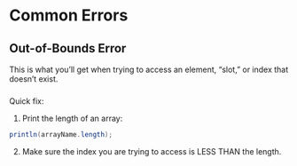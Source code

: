 # Common Errors

## Out-of-Bounds Error

This is what you’ll get when trying to access an element, “slot,” or index that doesn’t exist.

### Quick fix:

1. Print the length of an array:

```java
println(arrayName.length);
```

2. Make sure the index you are trying to access is LESS THAN the length.



